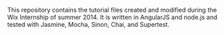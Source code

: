 This repository contains the tutorial files created and modified during the Wix Internship of summer 2014. It is written in AngularJS and node.js and tested with Jasmine, Mocha, Sinon, Chai, and Supertest.
